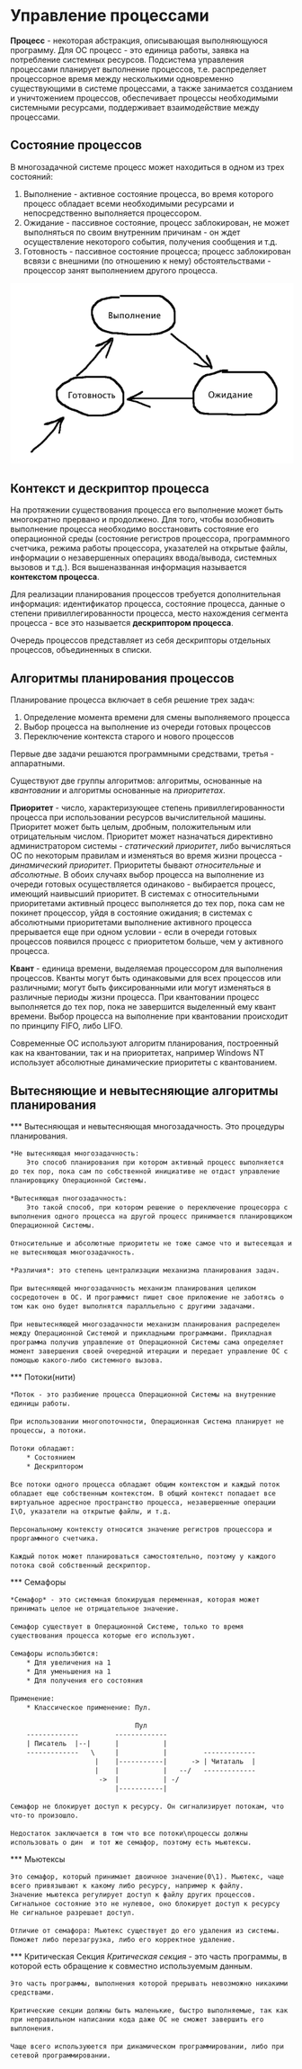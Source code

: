 Управление процессами
=====================

**Процесс** - некоторая абстракция, описывающая выполняющуюся программу. Для ОС процесс - это единица работы, заявка на потребление системных ресурсов. Подсистема управления процессами планирует выполнение процессов, т.е. распределяет процессорное время между несколькими одновременно существующими в системе процессами, а также занимается созданием и уничтожением процессов, обеспечивает процессы необходимыми системными ресурсами, поддерживает взаимодействие между процессами.

Состояние процессов
-------------------

В многозадачной системе процесс может находиться в одном из трех состояний:
  
  1. Выполнение - активное состояние процесса, во время которого процесс обладает всеми необходимыми ресурсами и непосредственно выполняется процессором.
  2. Ожидание - пассивное состояние, процесс заблокирован, не может выполняться по своим внутренним причинам - он ждет осуществление некоторого события, получения сообщения и т.д.
  3. Готовность - пассивное состояние процесса; процесс заблокирован всвязи с внешними (по отношению к нему) обстоятельствами - процессор занят выполнением другого процесса.
  
  ![3.png](3.png)
  
Контекст и дескриптор процесса
------------------------------

На протяжении существования процесса его выполнение может быть многократно прервано и продолжено. Для того, чтобы возобновить выполнение процесса необходимо восстановить состояние его операционной среды (состояние регистров процессора, программного счетчика, режима работы процессора, указателей на открытые файлы, информации о незавершенных операциях ввода/вывода, системных вызовов и т.д.). Вся вышеназванная информация называется **контекстом процесса**. 

Для реализации планирования процессов требуется дополнительная информация: идентификатор процесса, состояние процесса, данные о степени привиллегированности процесса, место нахождения сегмента процесса - все это называется **дескриптором процесса**. 

Очередь процессов представляет из себя дескрипторы отдельных процессов, объединенных в списки.

Алгоритмы планирования процессов
--------------------------------

Планирование процесса включает в себя решение трех задач:

  1. Определение момента времени для смены выполняемого процесса
  2. Выбор процесса на выполнение из очереди готовых процессов
  3. Переключение контекста старого и нового процессов
  
Первые две задачи решаются программными средствами, третья - аппаратными.

Существуют две группы алгоритмов: алгоритмы, основанные на *квантовании* и алгоритмы основанные на *приоритетах*.

**Приоритет** - число, характеризующее степень привиллегированности процесса при использовании ресурсов вычислительной машины. Приоритет может быть целым, дробным, положительным или отрицательным числом. Приоритет может назначаться директивно администратором системы - *статический приоритет*, либо вычисляться ОС по некоторым правилам и изменяться во время жизни процесса - *динамический приоритет*. Приоритеты бывают *относительные* и  *абсолютные*. В обоих случаях выбор процесса на выполнение из очереди готовых осуществляется одинаково - выбирается процесс, имеющий наивысший приоритет. В системах с относительными приоритетами активный процесс выполняется до тех пор, пока сам не покинет процессор, уйдя в состояние ожидания; в системах с абсолютными приоритетами выполнение активного процесса прерывается еще при одном условии - если в очереди готовых процессов появился процесс с приоритетом больше, чем у активного процесса.

**Квант** - единица времени, выделяемая процессором для выполнения процессов. Кванты могут быть одинаковыми для всех процессов или различными; могут быть фиксированными или могут изменяться в различные периоды жизни процесса. При квантовании процесс выполняется до тех пор, пока не завершится выделенный ему квант времени. Выбор процесса на выполнение при квантовании происходит по принципу FIFO, либо LIFO.

Современные ОС используют алгоритм планирования, построенный как на квантовании, так и на приоритетах, например Windows NT использует абсолютные динамические приоритеты с квантованием.

Вытесняющие и невытесняющие алгоритмы планирования
--------------------------------------------------
*** Вытесняющая и невытесняющая многозадачность.
    Это процедуры планирования. 

    *Не вытесняющая многозадачность:
        Это способ планирования при котором активный процесс выполняется до тех пор, пока сам по собственной инициативе не отдаст управление планировщику Операционной Системы. 

    *Вытесняющая пногозадачность:
        Это такой способ, при котором решение о переключение процесорра с выполнения одного процесса на другой процесс принимается планировщиком Операционной Системы. 

    Относительные и абсолютные приоритеты не тоже самое что и вытесеящая и не вытесняющая многозадачность. 

    *Различия*: это степень централизации механизма планирования задач. 

    При вытесняющей многозадачность механизм планирования целиком сосредоточен в ОС. И программист пишет свое приложение не заботясь о том как оно будет выполнятся паралльельно с другими задачами. 

    При невытесняющей многозадачности механизм планирования распределен между Операционной Системой и прикладными программами. Прикладная программа получив управление от Операционной Системы сама определяет момент завершения своей очередной итерации и передает управление ОС с помощью какого-либо системного вызова. 

*** Потоки(нити)

    *Поток - это разбиение процесса Операционной Системы на внутренние единицы работы. 

    При использовании многопоточности, Операционная Система планирует не процессы, а потоки.

    Потоки обладают:
        * Состоянием
        * Дескриптором

    Все потоки одного процесса обладают общим контекстом и каждый поток обладает еще собственным контекстом. В общий контекст попадает все виртуальное адресное пространство процесса, незавершенные операции I\O, указатели на открытые файлы, и т.д. 

    Персональному контексту относится значение регистров процессора и проргаммного счетчика.

    Каждый поток может планироваться самостоятельно, поэтому у каждого потока свой собственный дескриптор. 

*** Семафоры

    *Семафор* - это системная блокирущая переменная, которая может принимать целое не отрицательное значение. 

    Семафор существует в Операционной Системе, только то время существования процесса которые его используют. 

    Семафоры использбются:
        * Для увеличения на 1
        * Для уменьшения на 1
        * Для получения его состояния

    Применение: 
        * Классическое применение: Пул.

                                   Пул
        -------------         -------------
        | Писатель  |--|      |           |
        -------------   \     |           |         -------------
                         |    |-----------|      -> | Читаталь  |
                         |    |           |   --/   -------------
                          ->  |           | -/
                              |-----------|

    Семафор не блокирует доступ к ресурсу. Он сигнализирует потокам, что что-то произошло. 

    Недостаток заключается в том что все потоки\процессы должны использовать о дин  и тот же семафор, поэтому есть мьютексы.

*** Мьютексы

    Это семафор, который принимает двоичное значение(0\1). Мьютекс, чаще всего привязывают к какому либо ресурсу, например к файлу. 
    Значение мьютекса регулирует доступ к файлу других процессов. 
    Сигнальное состояние это не нулевое, оно блокирует доступ к ресурсу
    Не сигнальное разрешает доступ.

    Отличие от семафора: Мьютекс существует до его удаления из системы. Поможет либо перезагрузка, либо его корректное удаление.



*** Критическая Секция
    *Критическая секция* - это часть программы, в которой есть обращение к совместно используемым данным. 

    Это часть программы, выполнения которой прерывать невозможно никакими средствами. 

    Критические секции должны быть маленькие, быстро выполняемые, так как при неправильном написании кода даже ОС не сможет завершить его выплонения.

    Чаще всего используюется при динамическом программировании, либо при сетевой программировании.

